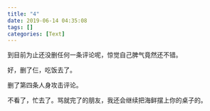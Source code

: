 ```yaml
---
title: "4"
date: 2019-06-14 04:35:08
tags: []
categories: [Text]
---
```


<p dir="ltr"  >到目前为止还没删任何一条评论呢，惊觉自己脾气竟然还不错。</p> 
<p dir="ltr"  >好，删了仨，吃饭去了。</p> 
<p dir="ltr"  >删了第四条人身攻击评论。</p> 
<p dir="ltr"  >不看了，忙去了。骂就完了的朋友，我还会继续把海鲜摆上你的桌子的。<br /> </p>